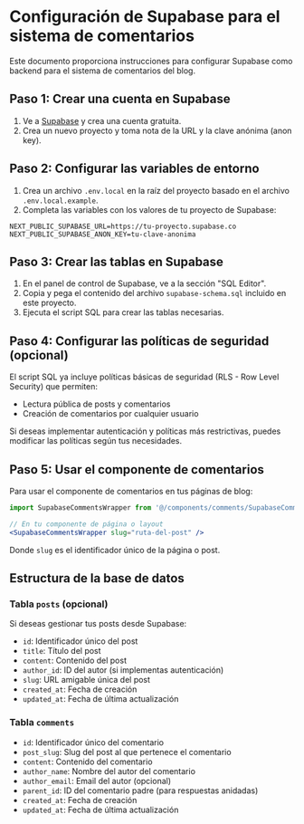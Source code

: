# Configuración de Supabase para el sistema de comentarios

Este documento proporciona instrucciones para configurar Supabase como backend para el sistema de comentarios del blog.

## Paso 1: Crear una cuenta en Supabase

1. Ve a [Supabase](https://supabase.com/) y crea una cuenta gratuita.
2. Crea un nuevo proyecto y toma nota de la URL y la clave anónima (anon key).

## Paso 2: Configurar las variables de entorno

1. Crea un archivo `.env.local` en la raíz del proyecto basado en el archivo `.env.local.example`.
2. Completa las variables con los valores de tu proyecto de Supabase:

```
NEXT_PUBLIC_SUPABASE_URL=https://tu-proyecto.supabase.co
NEXT_PUBLIC_SUPABASE_ANON_KEY=tu-clave-anonima
```

## Paso 3: Crear las tablas en Supabase

1. En el panel de control de Supabase, ve a la sección "SQL Editor".
2. Copia y pega el contenido del archivo `supabase-schema.sql` incluido en este proyecto.
3. Ejecuta el script SQL para crear las tablas necesarias.

## Paso 4: Configurar las políticas de seguridad (opcional)

El script SQL ya incluye políticas básicas de seguridad (RLS - Row Level Security) que permiten:

- Lectura pública de posts y comentarios
- Creación de comentarios por cualquier usuario

Si deseas implementar autenticación y políticas más restrictivas, puedes modificar las políticas según tus necesidades.

## Paso 5: Usar el componente de comentarios

Para usar el componente de comentarios en tus páginas de blog:

```jsx
import SupabaseCommentsWrapper from '@/components/comments/SupabaseCommentsWrapper'

// En tu componente de página o layout
<SupabaseCommentsWrapper slug="ruta-del-post" />
```

Donde `slug` es el identificador único de la página o post.

## Estructura de la base de datos

### Tabla `posts` (opcional)

Si deseas gestionar tus posts desde Supabase:

- `id`: Identificador único del post
- `title`: Título del post
- `content`: Contenido del post
- `author_id`: ID del autor (si implementas autenticación)
- `slug`: URL amigable única del post
- `created_at`: Fecha de creación
- `updated_at`: Fecha de última actualización

### Tabla `comments`

- `id`: Identificador único del comentario
- `post_slug`: Slug del post al que pertenece el comentario
- `content`: Contenido del comentario
- `author_name`: Nombre del autor del comentario
- `author_email`: Email del autor (opcional)
- `parent_id`: ID del comentario padre (para respuestas anidadas)
- `created_at`: Fecha de creación
- `updated_at`: Fecha de última actualización
